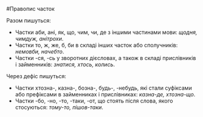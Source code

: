 #Правопис часток

<span class="p1">Разом пишуться:</span>
<ul>
<li>Частки <span class="p1">аби, анi, як, що, чим, чи, де</span> з iншими частинами мови: <i>щодня, чимдуж, анiтрохи</i>.</li>
<li> Частки <span class="p1">то, ж, же, б, би</span> в складi iнших часток або сполучникiв: <i>немовби, начебто</i>.</li>
<li> Частки <span class="p1">-ся, -сь</span> у зворотних дiєсловах, а також в складi прислiвникiв i займенникiв:<i> знатися, хтось, колись</i>.</li>
</ul>


<span class="p1">Через дефiс пишуться:</span>
<ul>
<li>Частки <span class="p1">хтозна-, казна-, бозна-, будь-, -небудь,</span> якi стали суфiксами або префiксами в займенниках i прислiвниках: <i>казна-де, хтозна-що</i>.</li>
<li> Частки <span class="p1">-бо, -но, -то, -таки, -от,</span> що стоять пiсля слова, якого стосуються: <i>тому-то, пiшов-таки</i>.</li>
</ul>